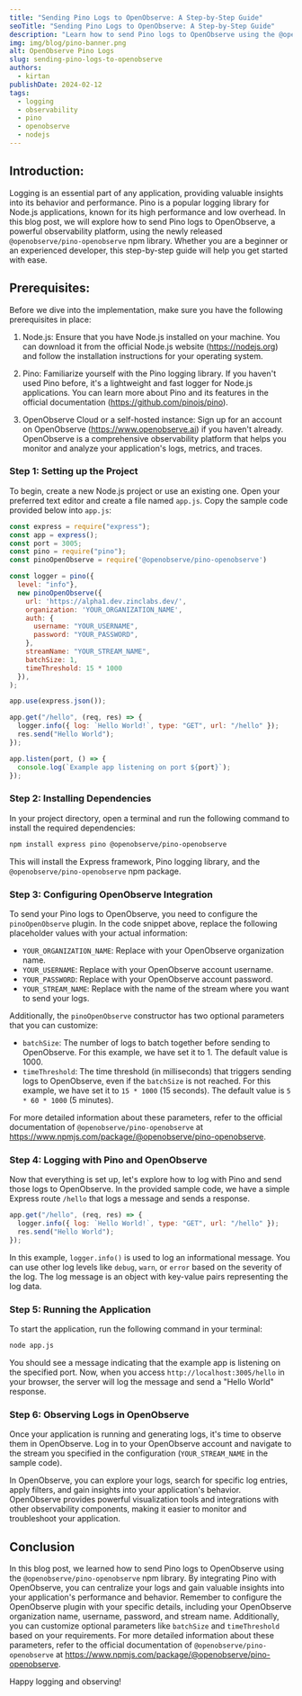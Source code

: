 ```yaml
---
title: "Sending Pino Logs to OpenObserve: A Step-by-Step Guide"
seoTitle: "Sending Pino Logs to OpenObserve: A Step-by-Step Guide"
description: "Learn how to send Pino logs to OpenObserve using the @openobserve/pino-openobserve npm library. This comprehensive guide provides step-by-step instructions, including setting up the project, configuring OpenObserve integration, and observing logs in OpenObserve."
img: img/blog/pino-banner.png
alt: OpenObserve Pino Logs
slug: sending-pino-logs-to-openobserve
authors:
  - kirtan
publishDate: 2024-02-12
tags:
  - logging
  - observability
  - pino
  - openobserve
  - nodejs
---
```



## Introduction:

Logging is an essential part of any application, providing valuable insights into its behavior and performance. Pino is a popular logging library for Node.js applications, known for its high performance and low overhead. In this blog post, we will explore how to send Pino logs to OpenObserve, a powerful observability platform, using the newly released `@openobserve/pino-openobserve` npm library. Whether you are a beginner or an experienced developer, this step-by-step guide will help you get started with ease.

## Prerequisites:

Before we dive into the implementation, make sure you have the following prerequisites in place:

1. Node.js: Ensure that you have Node.js installed on your machine. You can download it from the official Node.js website (https://nodejs.org) and follow the installation instructions for your operating system.

2. Pino: Familiarize yourself with the Pino logging library. If you haven't used Pino before, it's a lightweight and fast logger for Node.js applications. You can learn more about Pino and its features in the official documentation (https://github.com/pinojs/pino).

3. OpenObserve Cloud or a self-hosted instance: Sign up for an account on OpenObserve (https://www.openobserve.ai) if you haven't already. OpenObserve is a comprehensive observability platform that helps you monitor and analyze your application's logs, metrics, and traces.

### Step 1: Setting up the Project
To begin, create a new Node.js project or use an existing one. Open your preferred text editor and create a file named `app.js`. Copy the sample code provided below into `app.js`:

```javascript
const express = require("express");
const app = express();
const port = 3005;
const pino = require("pino");
const pinoOpenObserve = require('@openobserve/pino-openobserve')

const logger = pino({
  level: "info"},
  new pinoOpenObserve({
    url: 'https://alpha1.dev.zinclabs.dev/',
    organization: 'YOUR_ORGANIZATION_NAME',
    auth: {
      username: "YOUR_USERNAME",
      password: "YOUR_PASSWORD",
    },
    streamName: "YOUR_STREAM_NAME",
    batchSize: 1,
    timeThreshold: 15 * 1000
  }),
);

app.use(express.json());

app.get("/hello", (req, res) => {
  logger.info({ log: `Hello World!`, type: "GET", url: "/hello" });
  res.send("Hello World");
});

app.listen(port, () => {
  console.log(`Example app listening on port ${port}`);
});
```

### Step 2: Installing Dependencies
In your project directory, open a terminal and run the following command to install the required dependencies:

```bash
npm install express pino @openobserve/pino-openobserve
```

This will install the Express framework, Pino logging library, and the `@openobserve/pino-openobserve` npm package.

### Step 3: Configuring OpenObserve Integration
To send your Pino logs to OpenObserve, you need to configure the `pinoOpenObserve` plugin. In the code snippet above, replace the following placeholder values with your actual information:

- `YOUR_ORGANIZATION_NAME`: Replace with your OpenObserve organization name.
- `YOUR_USERNAME`: Replace with your OpenObserve account username.
- `YOUR_PASSWORD`: Replace with your OpenObserve account password.
- `YOUR_STREAM_NAME`: Replace with the name of the stream where you want to send your logs.

Additionally, the `pinoOpenObserve` constructor has two optional parameters that you can customize:

- `batchSize`: The number of logs to batch together before sending to OpenObserve. For this example, we have set it to 1. The default value is 1000.
- `timeThreshold`: The time threshold (in milliseconds) that triggers sending logs to OpenObserve, even if the `batchSize` is not reached. For this example, we have set it to `15 * 1000` (15 seconds). The default value is `5 * 60 * 1000` (5 minutes).

For more detailed information about these parameters, refer to the official documentation of `@openobserve/pino-openobserve` at https://www.npmjs.com/package/@openobserve/pino-openobserve.

### Step 4: Logging with Pino and OpenObserve
Now that everything is set up, let's explore how to log with Pino and send those logs to OpenObserve. In the provided sample code, we have a simple Express route `/hello` that logs a message and sends a response.

```javascript
app.get("/hello", (req, res) => {
  logger.info({ log: `Hello World!`, type: "GET", url: "/hello" });
  res.send("Hello World");
});
```

In this example, `logger.info()` is used to log an informational message. You can use other log levels like `debug`, `warn`, or `error` based on the severity of the log. The log message is an object with key-value pairs representing the log data.

### Step 5: Running the Application
To start the application, run the following command in your terminal:

```bash
node app.js
```

You should see a message indicating that the example app is listening on the specified port. Now, when you access `http://localhost:3005/hello` in your browser, the server will log the message and send a "Hello World" response.

### Step 6: Observing Logs in OpenObserve
Once your application is running and generating logs, it's time to observe them in OpenObserve. Log in to your OpenObserve account and navigate to the stream you specified in the configuration (`YOUR_STREAM_NAME` in the sample code).

In OpenObserve, you can explore your logs, search for specific log entries, apply filters, and gain insights into your application's behavior. OpenObserve provides powerful visualization tools and integrations with other observability components, making it easier to monitor and troubleshoot your application.

## Conclusion
In this blog post, we learned how to send Pino logs to OpenObserve using the `@openobserve/pino-openobserve` npm library. By integrating Pino with OpenObserve, you can centralize your logs and gain valuable insights into your application's performance and behavior. Remember to configure the OpenObserve plugin with your specific details, including your OpenObserve organization name, username, password, and stream name. Additionally, you can customize optional parameters like `batchSize` and `timeThreshold` based on your requirements. For more detailed information about these parameters, refer to the official documentation of `@openobserve/pino-openobserve` at https://www.npmjs.com/package/@openobserve/pino-openobserve.

Happy logging and observing!